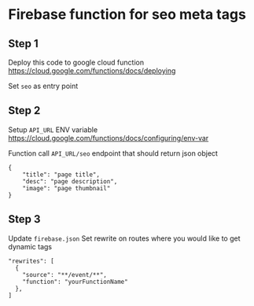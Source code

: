 # Firebase function for seo meta tags

## Step 1
Deploy this code to google cloud function
https://cloud.google.com/functions/docs/deploying

Set `seo` as entry point

## Step 2
Setup `API_URL` ENV variable
https://cloud.google.com/functions/docs/configuring/env-var

Function call `API_URL/seo` endpoint that should return json object
```
{
    "title": "page title",
    "desc": "page description",
    "image": "page thumbnail"
}
```

## Step 3
Update `firebase.json`
Set rewrite on routes where you would like to get dynamic tags
```
"rewrites": [
  {
    "source": "**/event/**",
    "function": "yourFunctionName"
  },
]
